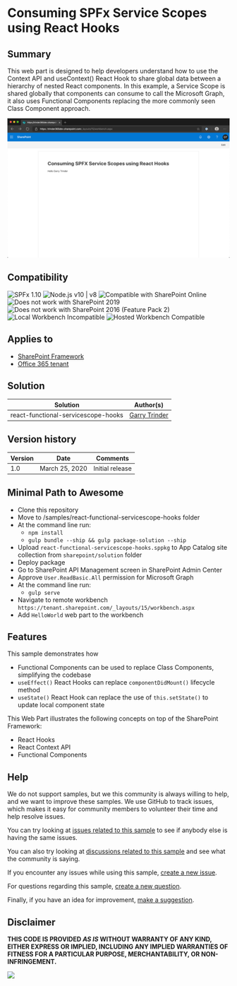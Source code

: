 # Consuming SPFx Service Scopes using React Hooks

## Summary

This web part is designed to help developers understand how to use the Context API and useContext() React Hook to share global data between a hierarchy of nested React components. In this example, a Service Scope is shared globally that components can consume to call the Microsoft Graph, it also uses Functional Components replacing the more commonly seen Class Component approach.

![webpart](webpart.png)

## Compatibility

![SPFx 1.10](https://img.shields.io/badge/SPFx-1.10.0-green.svg) 
![Node.js v10 | v8](https://img.shields.io/badge/Node.js-v10%20%7C%20v8-green.svg) 
![Compatible with SharePoint Online](https://img.shields.io/badge/SharePoint%20Online-Compatible-green.svg)
![Does not work with SharePoint 2019](https://img.shields.io/badge/SharePoint%20Server%202019-Incompatible-red.svg)
![Does not work with SharePoint 2016 (Feature Pack 2)](https://img.shields.io/badge/SharePoint%20Server%202016%20(Feature%20Pack%202)-Incompatible-red.svg "SharePoint Server 2016 Feature Pack 2 requires SPFx 1.1")
![Local Workbench Incompatible](https://img.shields.io/badge/Local%20Workbench-Incompatible-red.svg "Requires access to the context API")
![Hosted Workbench Compatible](https://img.shields.io/badge/Hosted%20Workbench-Compatible-green.svg)

## Applies to

* [SharePoint Framework](https://docs.microsoft.com/sharepoint/dev/spfx/sharepoint-framework-overview)
* [Office 365 tenant](https://docs.microsoft.com/sharepoint/dev/spfx/set-up-your-development-environment)

## Solution

Solution|Author(s)
--------|---------
react-functional-servicescope-hooks | [Garry Trinder](https://github.com/garrytrinder)

## Version history

Version|Date|Comments
-------|----|--------
1.0|March 25, 2020|Initial release

## Minimal Path to Awesome

* Clone this repository
* Move to /samples/react-functional-servicescope-hooks folder
* At the command line run:
  * `npm install`
  * `gulp bundle --ship && gulp package-solution --ship`
* Upload `react-functional-servicescope-hooks.sppkg` to App Catalog site collection from `sharepoint/solution` folder
* Deploy package
* Go to SharePoint API Management screen in SharePoint Admin Center
* Approve `User.ReadBasic.All` permission for Microsoft Graph
* At the command line run:
  * `gulp serve`
* Navigate to remote workbench `https://tenant.sharepoint.com/_layouts/15/workbench.aspx`
* Add `HelloWorld` web part to the workbench

## Features

This sample demonstrates how 
 
 * Functional Components can be used to replace Class Components, simplifying the codebase
 * `useEffect()` React Hooks can replace `componentDidMount()` lifecycle method 
 * `useState()` React Hook can replace the use of `this.setState()` to update local component state

This Web Part illustrates the following concepts on top of the SharePoint Framework:

* React Hooks
* React Context API
* Functional Components


## Help

We do not support samples, but we this community is always willing to help, and we want to improve these samples. We use GitHub to track issues, which makes it easy for  community members to volunteer their time and help resolve issues.

You can try looking at [issues related to this sample](https://github.com/pnp/sp-dev-fx-webparts/issues?q=label%3Areact-functional-servicescope) to see if anybody else is having the same issues.

You can also try looking at [discussions related to this sample](https://github.com/pnp/sp-dev-fx-webparts/discussions?discussions_q=label%3Areact-functional-servicescope) and see what the community is saying.

If you encounter any issues while using this sample, [create a new issue](https://github.com/pnp/sp-dev-fx-webparts/issues/new?assignees=&labels=Needs%3A+Triage+%3Amag%3A%2Ctype%3Abug-suspected&template=bug-report.yml&sample=react-functional-servicescope&authors=@garrytrinder&title=react-functional-servicescope%20-%20).

For questions regarding this sample, [create a new question](https://github.com/pnp/sp-dev-fx-webparts/issues/new?assignees=&labels=Needs%3A+Triage+%3Amag%3A%2Ctype%3Abug-suspected&template=question.yml&sample=react-functional-servicescope&authors=@garrytrinder&title=react-functional-servicescope%20-%20).

Finally, if you have an idea for improvement, [make a suggestion](https://github.com/pnp/sp-dev-fx-webparts/issues/new?assignees=&labels=Needs%3A+Triage+%3Amag%3A%2Ctype%3Abug-suspected&template=suggestion.yml&sample=react-functional-servicescope&authors=@garrytrinder&title=react-functional-servicescope%20-%20).

## Disclaimer

**THIS CODE IS PROVIDED *AS IS* WITHOUT WARRANTY OF ANY KIND, EITHER EXPRESS OR IMPLIED, INCLUDING ANY IMPLIED WARRANTIES OF FITNESS FOR A PARTICULAR PURPOSE, MERCHANTABILITY, OR NON-INFRINGEMENT.**


<img src="https://telemetry.sharepointpnp.com/sp-dev-fx-webparts/samples/react-functional-servicescope-hooks" />
